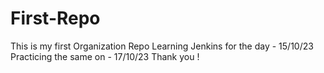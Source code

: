 # First-Repo
This is my  first Organization Repo
Learning Jenkins for the day - 15/10/23
Practicing the same on - 17/10/23
Thank you !
